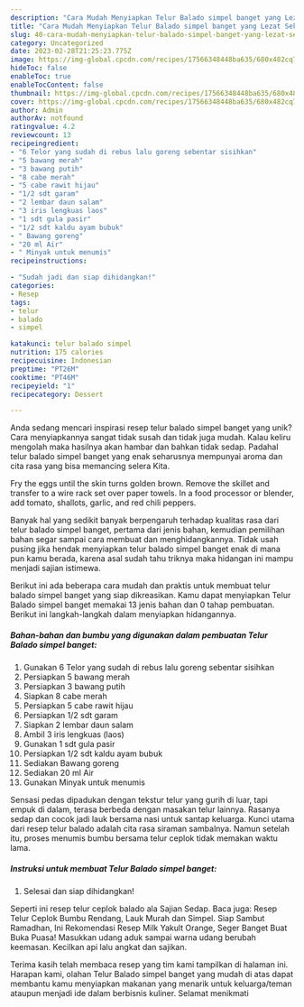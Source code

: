 ```yaml
---
description: "Cara Mudah Menyiapkan Telur Balado simpel banget yang Lezat Sekali"
title: "Cara Mudah Menyiapkan Telur Balado simpel banget yang Lezat Sekali"
slug: 40-cara-mudah-menyiapkan-telur-balado-simpel-banget-yang-lezat-sekali
category: Uncategorized
date: 2023-02-28T21:25:23.775Z
image: https://img-global.cpcdn.com/recipes/17566348448ba635/680x482cq70/telur-balado-simpel-banget-foto-resep-utama.jpg
hideToc: false
enableToc: true
enableTocContent: false
thumbnail: https://img-global.cpcdn.com/recipes/17566348448ba635/680x482cq70/telur-balado-simpel-banget-foto-resep-utama.jpg
cover: https://img-global.cpcdn.com/recipes/17566348448ba635/680x482cq70/telur-balado-simpel-banget-foto-resep-utama.jpg
author: Admin
authorAv: notfound
ratingvalue: 4.2
reviewcount: 13
recipeingredient:
- "6 Telor yang sudah di rebus lalu goreng sebentar sisihkan"
- "5 bawang merah"
- "3 bawang putih"
- "8 cabe merah"
- "5 cabe rawit hijau"
- "1/2 sdt garam"
- "2 lembar daun salam"
- "3 iris lengkuas laos"
- "1 sdt gula pasir"
- "1/2 sdt kaldu ayam bubuk"
- " Bawang goreng"
- "20 ml Air"
- " Minyak untuk menumis"
recipeinstructions:

- "Sudah jadi dan siap dihidangkan!"
categories:
- Resep
tags:
- telur
- balado
- simpel

katakunci: telur balado simpel 
nutrition: 175 calories
recipecuisine: Indonesian
preptime: "PT26M"
cooktime: "PT46M"
recipeyield: "1"
recipecategory: Dessert

---
```





Anda sedang mencari inspirasi resep telur balado simpel banget yang unik? Cara menyiapkannya sangat tidak susah dan tidak juga mudah. Kalau keliru mengolah maka hasilnya akan hambar dan bahkan tidak sedap. Padahal telur balado simpel banget yang enak seharusnya mempunyai aroma dan cita rasa yang bisa memancing selera Kita.





Fry the eggs until the skin turns golden brown. Remove the skillet and transfer to a wire rack set over paper towels. In a food processor or blender, add tomato, shallots, garlic, and red chili peppers.

Banyak hal yang sedikit banyak berpengaruh terhadap kualitas rasa dari telur balado simpel banget, pertama dari jenis bahan, kemudian pemilihan bahan segar sampai cara membuat dan menghidangkannya. Tidak usah pusing jika hendak menyiapkan telur balado simpel banget enak di mana pun kamu berada, karena asal sudah tahu triknya maka hidangan ini mampu menjadi sajian istimewa.






Berikut ini ada beberapa cara mudah dan praktis untuk membuat telur balado simpel banget yang siap dikreasikan. Kamu dapat menyiapkan Telur Balado simpel banget memakai 13 jenis bahan dan 0 tahap pembuatan. Berikut ini langkah-langkah dalam menyiapkan hidangannya.

<!--inarticleads1-->

##### Bahan-bahan dan bumbu yang digunakan dalam pembuatan Telur Balado simpel banget:

1. Gunakan 6 Telor yang sudah di rebus lalu goreng sebentar sisihkan
1. Persiapkan 5 bawang merah
1. Persiapkan 3 bawang putih
1. Siapkan 8 cabe merah
1. Persiapkan 5 cabe rawit hijau
1. Persiapkan 1/2 sdt garam
1. Siapkan 2 lembar daun salam
1. Ambil 3 iris lengkuas (laos)
1. Gunakan 1 sdt gula pasir
1. Persiapkan 1/2 sdt kaldu ayam bubuk
1. Sediakan  Bawang goreng
1. Sediakan 20 ml Air
1. Gunakan  Minyak untuk menumis


Sensasi pedas dipadukan dengan tekstur telur yang gurih di luar, tapi empuk di dalam, terasa berbeda dengan masakan telur lainnya. Rasanya sedap dan cocok jadi lauk bersama nasi untuk santap keluarga. Kunci utama dari resep telur balado adalah cita rasa siraman sambalnya. Namun setelah itu, proses menumis bumbu bersama telur ceplok tidak memakan waktu lama. 

<!--inarticleads2-->

##### Instruksi untuk membuat Telur Balado simpel banget:


1. Selesai dan siap dihidangkan!

Seperti ini resep telur ceplok balado ala Sajian Sedap. Baca juga: Resep Telur Ceplok Bumbu Rendang, Lauk Murah dan Simpel. Siap Sambut Ramadhan, Ini Rekomendasi Resep Milk Yakult Orange, Seger Banget Buat Buka Puasa! Masukkan udang aduk sampai warna udang berubah keemasan. Kecilkan api lalu angkat dan sajikan. 

Terima kasih telah membaca resep yang tim kami tampilkan di halaman ini. Harapan kami, olahan Telur Balado simpel banget yang mudah di atas dapat membantu kamu menyiapkan makanan yang menarik untuk keluarga/teman ataupun menjadi ide dalam berbisnis kuliner. Selamat menikmati
